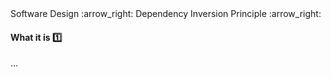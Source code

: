 <link rel="stylesheet" href="{{baseUrl}}/css/textbook.css">

<div class="website-content">

<div id="path">Software Design :arrow_right: Dependency Inversion Principle :arrow_right:</div>

<div id="title">

#### What it is :one:

</div>

<div id="body">

...

</div>

</div>
